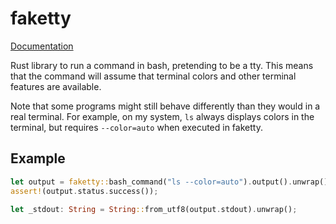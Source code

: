 # faketty

[Documentation](https://docs.rs/crate/faketty)

Rust library to run a command in bash, pretending to be a tty. This means that the command will assume that terminal colors and other terminal features are available.

Note that some programs might still behave differently than they would in a real terminal. For example, on my system, `ls` always displays colors in the terminal, but requires `--color=auto` when executed in faketty.

## Example

```rust
let output = faketty::bash_command("ls --color=auto").output().unwrap();
assert!(output.status.success());

let _stdout: String = String::from_utf8(output.stdout).unwrap();
```
